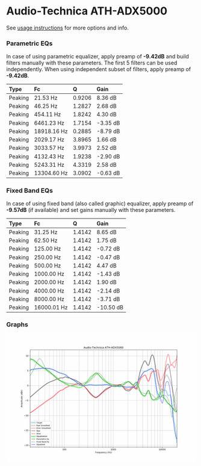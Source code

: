# Audio-Technica ATH-ADX5000
See [usage instructions](https://github.com/jaakkopasanen/AutoEq#usage) for more options and info.

### Parametric EQs
In case of using parametric equalizer, apply preamp of **-9.42dB** and build filters manually
with these parameters. The first 5 filters can be used independently.
When using independent subset of filters, apply preamp of **-9.42dB**.

| Type    | Fc          |      Q | Gain     |
|:--------|:------------|:-------|:---------|
| Peaking | 21.53 Hz    | 0.9206 | 8.36 dB  |
| Peaking | 46.25 Hz    | 1.2827 | 2.68 dB  |
| Peaking | 454.11 Hz   | 1.8242 | 4.30 dB  |
| Peaking | 6461.23 Hz  | 1.7154 | -3.35 dB |
| Peaking | 18918.16 Hz | 0.2885 | -8.79 dB |
| Peaking | 2029.17 Hz  | 3.8965 | 1.66 dB  |
| Peaking | 3033.57 Hz  | 3.9973 | 2.52 dB  |
| Peaking | 4132.43 Hz  | 1.9238 | -2.90 dB |
| Peaking | 5243.31 Hz  | 4.3319 | 2.58 dB  |
| Peaking | 13304.60 Hz | 3.0902 | -0.63 dB |

### Fixed Band EQs
In case of using fixed band (also called graphic) equalizer, apply preamp of **-9.57dB**
(if available) and set gains manually with these parameters.

| Type    | Fc          |      Q | Gain      |
|:--------|:------------|:-------|:----------|
| Peaking | 31.25 Hz    | 1.4142 | 8.65 dB   |
| Peaking | 62.50 Hz    | 1.4142 | 1.75 dB   |
| Peaking | 125.00 Hz   | 1.4142 | -0.72 dB  |
| Peaking | 250.00 Hz   | 1.4142 | -0.47 dB  |
| Peaking | 500.00 Hz   | 1.4142 | 4.47 dB   |
| Peaking | 1000.00 Hz  | 1.4142 | -1.43 dB  |
| Peaking | 2000.00 Hz  | 1.4142 | 1.90 dB   |
| Peaking | 4000.00 Hz  | 1.4142 | -2.14 dB  |
| Peaking | 8000.00 Hz  | 1.4142 | -3.71 dB  |
| Peaking | 16000.01 Hz | 1.4142 | -10.50 dB |

### Graphs
![](./Audio-Technica%20ATH-ADX5000.png)
